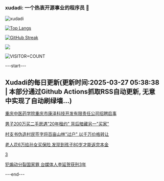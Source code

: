 ### xudadi: 一个热衷开源事业的程序员 👋

![xudadi](https://github-readme-stats-git-masterorgs-github-readme-stats-team.vercel.app/api?username=xudadi)

[![Top Langs](https://github-readme-stats.vercel.app/api/top-langs/?username=xudadi)](https://github.com/anuraghazra/github-readme-stats)

[![GitHub Streak](https://streak-stats.demolab.com?user=xudadi&locale=zh_Hans)](https://git.io/streak-stats)

![](https://raw.githubusercontent.com/xudadi/xudadi/main/assets/github-contribution-grid-snake.svg)

![VISITOR+COUNT](https://komarev.com/ghpvc/?username=xudadi&label=VISITOR+COUNT)


---start---

## Xudadi的每日更新(更新时间:2025-03-27 05:38:38 | 本部分通过Github Actions抓取RSS自动更新, 无意中实现了自动刷绿墙...)

[重庆中医药学院重庆市康泽科技开发有限责任公司招聘启事](https://www.gongkaoleida.com/article/2337314)

[男子200万买二手房遇"20年租约" 背后暗藏另一"买家"](https://m.163.com/news/article/JRJ4VD4H051492T3.html)

[村支书伪造村民签字将百亩山林"过户" 以千万价格转让](https://m.163.com/news/article/JRITH6GL05561G0D.html)

[老人花6万给孙女买保险 发现到孩子80岁才能返完本金](https://m.163.com/news/article/JRIVU02F05561G0D.html)

[3](https://m.163.com/touch/news/sub/domestic)

[犯煽动分裂国家罪 台媒体人李延贺获刑3年](https://m.163.com/news/article/JRJ2EO1P0514R9OJ.html)

---end---
